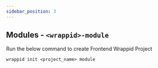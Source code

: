 ```yaml
---
sidebar_position: 3
---
```


## Modules - `<wrappid>-module`

Run the below command to create Frontend Wrappid Project  

```terminal
wrappid init <project_name> module
```